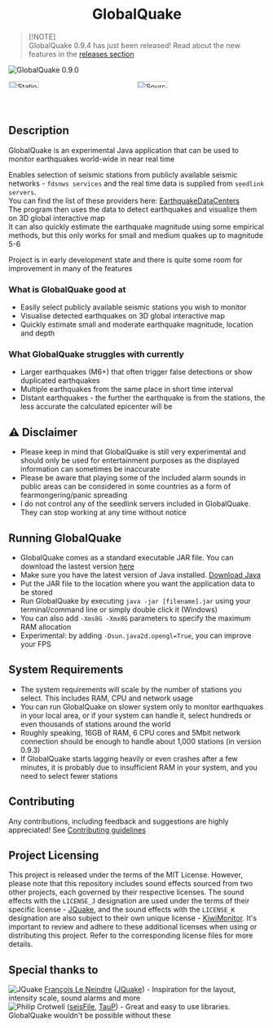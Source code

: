 <!--<p align="center">
  <img width="128" align="center" src="...">
</p>-->
<h1 align="center">
  GlobalQuake
</h1>

> [!NOTE]<br>
> GlobalQuake 0.9.4 has just been released!
> Read about the new features in the [releases section](https://github.com/xspanger3770/GlobalQuake/releases)

![GlobalQuake 0.9.0](https://github-production-user-asset-6210df.s3.amazonaws.com/100421968/259861791-6c41b8e4-d33c-44bc-a8ca-4f2ad7ecac40.png)

<div style="display: grid; grid-template-columns: 1fr 1fr;">
<img alt="StationManager" title="StationManager" src="https://github.com/xspanger3770/GlobalQuake/assets/100421968/a37319ec-2132-426a-b095-2e6a9e064322" style="width: 49%; height: auto;" />
<img alt="SourceManager" title="SourceManager" src="https://i.imgur.com/T1tmMtN.png" style="width: 49%; height: auto;" />
</div>

## Description

GlobalQuake is an experimental Java application that can be used to monitor earthquakes world-wide in near real time

Enables selection of seismic stations from publicly available seismic networks - `fdsnws services` and the real time data is supplied from `seedlink servers`.\
You can find the list of these providers here: [EarthquakeDataCenters](https://github.com/YacineBoussoufa/EarthquakeDataCenters)\
The program then uses the data to detect earthquakes and visualize them on 3D global interactive map \
It can also quickly estimate the earthquake magnitude using some empirical methods, but this only works for small and medium quakes up to magnitude 5-6

Project is in early development state and there is quite some room for improvement in many of the features

### What is GlobalQuake good at

* Easily select publicly available seismic stations you wish to monitor
* Visualise detected earthquakes on 3D global interactive map
* Quickly estimate small and moderate earthquake magnitude, location and depth

### What GlobalQuake struggles with currently

* Larger earthquakes (M6+) that often trigger false detections or show duplicated earthquakes
* Multiple earthquakes from the same place in short time interval
* Distant earthquakes - the further the earthquake is from the stations, the less accurate the calculated epicenter will be

## :warning: Disclaimer

- Please keep in mind that GlobalQuake is still very experimental and should only be used for entertainment purposes as the displayed information can sometimes be inaccurate
- Please be aware that playing some of the included alarm sounds in public areas can be considered in some countries as a form of fearmongering/panic spreading
- I do not control any of the seedlink servers included in GlobalQuake. They can stop working at any time without notice

## Running GlobalQuake

* GlobalQuake comes as a standard executable JAR file. You can download the lastest version [here](https://github.com/xspanger3770/GlobalQuake/releases)
* Make sure you have the latest version of Java installed. [Download Java](https://www.oracle.com/java/technologies/downloads/)
* Put the JAR file to the location where you want the application data to be stored
* Run GlobalQuake by executing `java -jar [filename].jar` using your terminal/command line or simply double click it (Windows)
* You can also add `-Xms8G -Xmx8G` parameters to specify the maximum RAM allocation
* Experimental: by adding `-Dsun.java2d.opengl=True`, you can improve your FPS

## System Requirements

- The system requirements will scale by the number of stations you select. This includes RAM, CPU and network usage
- You can run GlobalQuake on slower system only to monitor earthquakes in your local area, or if your system can handle it, select hundreds or even thousands of stations around the world
- Roughly speaking, 16GB of RAM, 6 CPU cores and 5Mbit network connection should be enough to handle about 1,000 stations (in version 0.9.3)
- If GlobalQuake starts lagging heavily or even crashes after a few minutes, it is probably due to insufficient RAM in your system, and you need to select fewer stations

## Contributing

Any contributions, including feedback and suggestions are highly appreciated! See [Contributing guidelines](https://github.com/xspanger3770/GlobalQuake/blob/main/CONTRIBUTING.md)

## Project Licensing

This project is released under the terms of the MIT License. However, please note that this repository includes sound effects sourced from two other projects, each governed by their respective licenses. The sound effects with the `LICENSE_J` designation are used under the terms of their specific license - [JQuake](https://jquake.net/), and the sound effects with the `LICENSE_K` designation are also subject to their own unique license - [KiwiMonitor](https://kiwimonitor.amebaownd.com/). It's important to review and adhere to these additional licenses when using or distributing this project. Refer to the corresponding license files for more details.

## Special thanks to

![JQuake](https://images.weserv.nl/?url=avatars.githubusercontent.com/u/26931126?v=4&h=20&w=20&fit=cover&mask=circle&maxage=7d) [François Le Neindre](https://github.com/fleneindre) ([JQuake](https://jquake.net/en/)) - Inspiration for the layout, intensity scale, sound alarms and more\
![Philip Crotwell](https://github.com/crotwell) ([seisFile](https://github.com/crotwell/seisFile), [TauP](https://github.com/crotwell/TauP)) - Great and easy to use libraries. GlobalQuake wouldn't be possible without these
